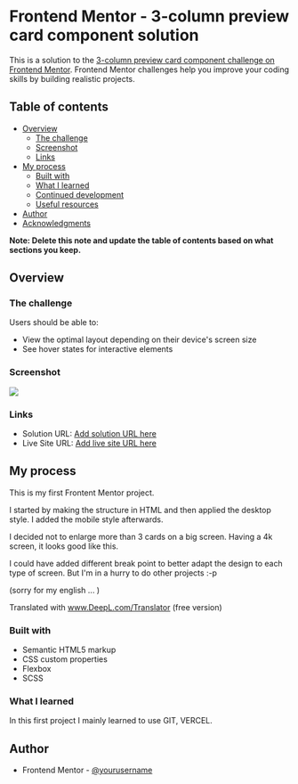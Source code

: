# Frontend Mentor - 3-column preview card component solution

This is a solution to the [3-column preview card component challenge on Frontend Mentor](https://www.frontendmentor.io/challenges/3column-preview-card-component-pH92eAR2-). Frontend Mentor challenges help you improve your coding skills by building realistic projects.

## Table of contents

- [Overview](#overview)
  - [The challenge](#the-challenge)
  - [Screenshot](#screenshot)
  - [Links](#links)
- [My process](#my-process)
  - [Built with](#built-with)
  - [What I learned](#what-i-learned)
  - [Continued development](#continued-development)
  - [Useful resources](#useful-resources)
- [Author](#author)
- [Acknowledgments](#acknowledgments)

**Note: Delete this note and update the table of contents based on what sections you keep.**

## Overview

### The challenge

Users should be able to:

- View the optimal layout depending on their device's screen size
- See hover states for interactive elements

### Screenshot

![](.design/desktop-preview.png)

### Links

- Solution URL: [Add solution URL here](https://github.com/xav03tv/3-column-preview-card-component-main)
- Live Site URL: [Add live site URL here](https://3-column-preview-card-component-main-xav03tv.vercel.app/)

## My process

This is my first Frontent Mentor project.

I started by making the structure in HTML and then applied the desktop style. I added the mobile style afterwards.

I decided not to enlarge more than 3 cards on a big screen. Having a 4k screen, it looks good like this.

I could have added different break point to better adapt the design to each type of screen. But I'm in a hurry to do other projects :-p

(sorry for my english ... )

Translated with www.DeepL.com/Translator (free version)

### Built with

- Semantic HTML5 markup
- CSS custom properties
- Flexbox
- SCSS

### What I learned

In this first project I mainly learned to use GIT, VERCEL.

## Author

- Frontend Mentor - [@yourusername](https://www.frontendmentor.io/profile/xav03tv)
